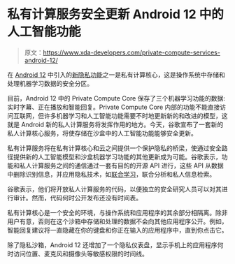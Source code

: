 # 私有计算服务安全更新 Android 12 中的人工智能功能

> 原文：<https://www.xda-developers.com/private-compute-services-android-12/>

在 [Android 12](https://www.xda-developers.com/android-12/) 中引入的[新隐私功能](https://www.xda-developers.com/android-12-privacy-private-compute-core-privacy-dashboard/)之一是私有计算核心，这是操作系统中存储和处理机器学习数据的安全分区。

目前，Android 12 中的 Private Compute Core 保存了三个机器学习功能的数据:实时字幕、正在播放和智能回复。Private Compute Core 内部的功能不能直接访问互联网，但许多机器学习和人工智能功能需要不时地更新新的和改进的模型，这就是 Android 新的私人计算服务将发挥作用的地方。今天，谷歌宣布了一套新的私人计算核心服务，将使存储在沙盒中的人工智能功能能够安全更新。

私有计算服务将在私有计算核心和云之间提供一个保护隐私的桥梁，使通过安全路径提供新的人工智能模型和沙盒机器学习功能的其他更新成为可能。谷歌表示，功能和私人计算服务之间的通信通过一套有目的的开源 API 进行，这些 API 从数据中删除识别信息，并应用隐私技术，如[联合学习](https://www.xda-developers.com/google-federated-learning-hey-google-accuracy/)，联合分析和私人信息检索。

谷歌表示，他们将开放私人计算服务的代码，以便独立的安全研究人员可以对其进行审计。然而，代码何时公开发布还没有时间表。

私有计算核心是一个安全的环境，与操作系统和应用程序的其余部分相隔离。除非用户有意，否则在这个沙箱中存储和处理的数据不会向其他应用程序公开。例如，智能回复建议将一直隐藏在你的键盘和你正在输入的应用程序中，直到你点击它。

除了隐私沙箱，Android 12 还增加了一个隐私仪表盘，显示手机上的应用程序何时访问位置、麦克风和摄像头等敏感权限的时间线。
